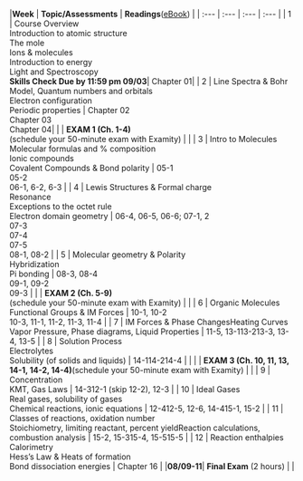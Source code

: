 |**Week** | **Topic/Assessments** | **Readings**\([eBook](https://genchem.science.psu.edu/offering/18/news-and-updates)\) |
| :--- | :--- | :--- | :--- |
| 1 | Course Overview<br>Introduction to atomic structure<br> The mole<br>Ions & molecules<br>Introduction to energy<br>Light and Spectroscopy <br>**Skills Check Due by 11:59 pm 09/03**| Chapter 01|
| 2 | Line Spectra & Bohr Model, Quantum numbers and orbitals<br>Electron configuration<br>Periodic properties | Chapter 02<br>Chapter 03<br>Chapter 04|
| | **EXAM 1 \(Ch. 1-4\)**<br>\(schedule your 50-minute exam with Examity\) | |
| 3 | Intro to Molecules<br>Molecular formulas and % composition<br>Ionic compounds<br>Covalent Compounds & Bond polarity | 05-1<br>05-2<br>06-1, 6-2, 6-3 |
| 4 | Lewis Structures & Formal charge<br>Resonance<br>Exceptions to the octet rule<br>Electron domain geometry | 06-4, 06-5, 06-6; 07-1, 2<br>07-3<br>07-4<br>07-5<br>08-1, 08-2 |
| 5 | Molecular geometry & Polarity<br>Hybridization<br>Pi bonding | 08-3, 08-4<br>09-1, 09-2<br>09-3 |
| | **EXAM 2 \(Ch. 5-9\)**<br>\(schedule your 50-minute exam with Examity\) | |
| 6 | Organic Molecules<br>Functional Groups & IM Forces | 10-1, 10-2<br>10-3, 11-1, 11-2, 11-3, 11-4 |
| 7 | IM Forces & Phase ChangesHeating Curves<br>Vapor Pressure, Phase diagrams, Liquid Properties | 11-5, 13-113-213-3, 13-4, 13-5 |
| 8 | Solution Process<br>Electrolytes<br>Solubility \(of solids and liquids\) | 14-114-214-4 |
| | | **EXAM 3 \(Ch. 10, 11, 13, 14-1, 14-2, 14-4\)**\(schedule your 50-minute exam with Examity\) | |
| 9 | Concentration<br>KMT, Gas Laws | 14-312-1 \(skip 12-2\), 12-3 |
| 10 | Ideal Gases<br>Real gases, solubility of gases<br>Chemical reactions, ionic equations | 12-412-5, 12-6, 14-415-1, 15-2 |
| 11 | Classes of reactions, oxidation number<br>Stoichiometry, limiting reactant, percent yieldReaction calculations, combustion analysis | 15-2, 15-315-4, 15-515-5 |
| 12 | Reaction enthalpies<br>Calorimetry<br>Hess’s Law & Heats of formation<br>Bond dissociation energies | Chapter 16 |
|**08/09-11**| **Final Exam** (2 hours) | |



